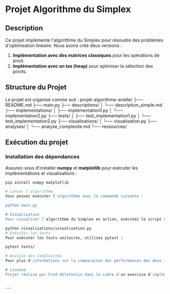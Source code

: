 # Projet Algorithme du Simplex

## Description
Ce projet implémente l'algorithme du Simplex pour résoudre des problèmes d'optimisation linéaire. Nous avons créé deux versions :
1. **Implémentation avec des matrices classiques** pour les opérations de pivot.
2. **Implémentation avec un tas (heap)** pour optimiser la sélection des pivots.

## Structure du Projet
Le projet est organisé comme suit :
projet-algorithme-arielle/ ├── README.md ├── main.py ├── descriptions/ │ └── description_simple.md ├── implementations/ │ ├── implementation1.py │ └── implementation2.py ├── tests/ │ ├── test_implementation1.py │ └── test_implementation2.py ├── visualisations/ │ └── visualisation.py ├── analyses/ │ └── analyse_complexite.md └── ressources/


## Exécution du projet
### Installation des dépendances
Assurez-vous d'installer **numpy** et **matplotlib** pour exécuter les implémentations et visualisations :
```bash
pip install numpy matplotlib

# Lancer l'algorithme
Vous pouvez exécuter l'algorithme avec la commande suivante :

python main.py

# Visualisation
Pour visualiser l'algorithme du Simplex en action, exécutez le script suivant :

python visualisations/visualisation.py
# Exécuter les tests
Pour exécuter les tests unitaires, utilisez pytest :

pytest tests/

# Analyse des Complexités 
Pour plus d'informations sur la comparaison des performances des deux implémentations, consultez le fichier analyse_complexite.md.

# Licence
Projet réalisé par Fred Ablefonlin dans le cadre d'un exercice d'implémentation d'algorithmes en Python.


---




